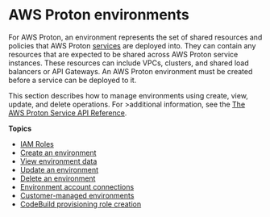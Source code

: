 # AWS Proton environments<a name="ag-environments"></a>

For AWS Proton, an environment represents the set of shared resources and policies that AWS Proton [services](ag-services.md) are deployed into\. They can contain any resources that are expected to be shared across AWS Proton service instances\. These resources can include VPCs, clusters, and shared load balancers or API Gateways\. An AWS Proton environment must be created before a service can be deployed to it\.

This section describes how to manage environments using create, view, update, and delete operations\. For >additional information, see the [The AWS Proton Service API Reference](https://docs.aws.amazon.com/proton/latest/APIReference/Welcome.html)\.

**Topics**
+ [IAM Roles](ag-environment-roles.md)
+ [Create an environment](ag-create-env.md)
+ [View environment data](ag-env-view.md)
+ [Update an environment](ag-env-update.md)
+ [Delete an environment](ag-env-delete.md)
+ [Environment account connections](ag-env-account-connections.md)
+ [Customer\-managed environments](ag-env-customer-managed.md)
+ [CodeBuild provisioning role creation](ag-env-codebuild-provisioning-role-creation.md)
